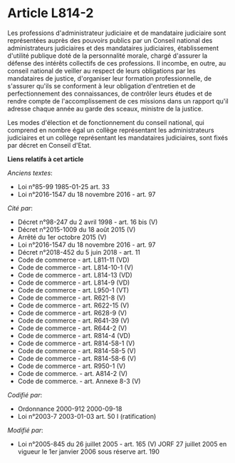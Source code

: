# Article L814-2

Les professions d'administrateur judiciaire et de mandataire judiciaire sont représentées auprès des pouvoirs publics par un
Conseil national des administrateurs judiciaires et des mandataires judiciaires, établissement d'utilité publique doté de la
personnalité morale, chargé d'assurer la défense des intérêts collectifs de ces professions. Il incombe, en outre, au conseil
national de veiller au respect de leurs obligations par les mandataires de justice, d'organiser leur formation
professionnelle, de s'assurer qu'ils se conforment à leur obligation d'entretien et de perfectionnement des connaissances, de
contrôler leurs études et de rendre compte de l'accomplissement de ces missions dans un rapport qu'il adresse chaque année au
garde des sceaux, ministre de la justice.

Les modes d'élection et de fonctionnement du conseil national, qui comprend en nombre égal un collège représentant les
administrateurs judiciaires et un collège représentant les mandataires judiciaires, sont fixés par décret en Conseil d'Etat.

**Liens relatifs à cet article**

_Anciens textes_:

  - Loi n°85-99 1985-01-25 art. 33
  - Loi n°2016-1547 du 18 novembre 2016 - art. 97

_Cité par_:

  - Décret n°98-247 du 2 avril 1998 - art. 16 bis (V)
  - Décret n°2015-1009 du 18 août 2015 (V)
  - Arrêté du 1er octobre 2015 (V)
  - Loi n°2016-1547 du 18 novembre 2016 - art. 97
  - Décret n°2018-452 du 5 juin 2018 - art. 11
  - Code de commerce - art. L811-11 (VD)
  - Code de commerce - art. L814-10-1 (V)
  - Code de commerce - art. L814-13 (VD)
  - Code de commerce - art. L814-9 (VD)
  - Code de commerce - art. L950-1 (VT)
  - Code de commerce - art. R621-8 (V)
  - Code de commerce - art. R622-15 (V)
  - Code de commerce - art. R628-9 (V)
  - Code de commerce - art. R641-39 (V)
  - Code de commerce - art. R644-2 (V)
  - Code de commerce - art. R814-4 (VD)
  - Code de commerce - art. R814-58-1 (V)
  - Code de commerce - art. R814-58-5 (V)
  - Code de commerce - art. R814-58-6 (V)
  - Code de commerce - art. R950-1 (V)
  - Code de commerce. - art. A814-2 (V)
  - Code de commerce. - art. Annexe 8-3 (V)

_Codifié par_:

  - Ordonnance 2000-912 2000-09-18
  - Loi n°2003-7 2003-01-03 art. 50 I (ratification)

_Modifié par_:

  - Loi n°2005-845 du 26 juillet 2005 - art. 165 (V) JORF 27 juillet 2005 en vigueur le 1er janvier 2006 sous réserve art. 190
